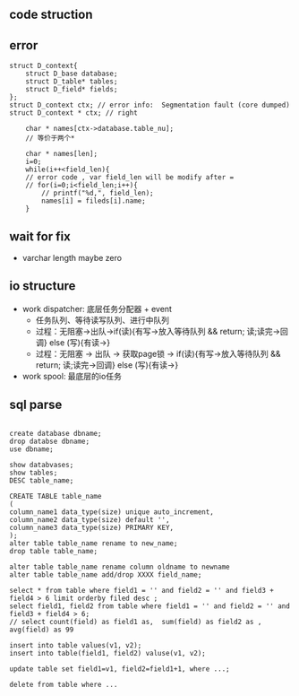 ## code struction


## error
```
struct D_context{
    struct D_base database;
    struct D_table* tables;
    struct D_field* fields;
};
struct D_context ctx; // error info:  Segmentation fault (core dumped)
struct D_context * ctx; // right
```

```
    char * names[ctx->database.table_nu];
    // 等价于两个*
```

```
    char * names[len];
    i=0;
    while(i++<field_len){
    // error code , var field_len will be modify after =
    // for(i=0;i<field_len;i++){
        // printf("%d,", field_len);
        names[i] = fileds[i].name;
    }
```

## wait for fix
- varchar length maybe zero

## io structure

- work dispatcher: 底层任务分配器 + event 
  - 任务队列、等待读写队列、进行中队列
  - 过程：无阻塞->出队->if(读){有写->放入等待队列 && return; 读;读完->回调} else (写){有读->}
  - 过程：无阻塞 -> 出队 -> 获取page锁 -> if(读){有写->放入等待队列 && return; 读;读完->回调} else (写){有读->}
- work spool: 最底层的io任务

## sql parse
```

create database dbname;
drop databse dbname;
use dbname;

show databvases;
show tables;
DESC table_name;

CREATE TABLE table_name
(
column_name1 data_type(size) unique auto_increment,
column_name2 data_type(size) default '',
column_name3 data_type(size) PRIMARY KEY,
);
alter table table_name rename to new_name;
drop table table_name;

alter table table_name rename column oldname to newname
alter table table_name add/drop XXXX field_name;

select * from table where field1 = '' and field2 = '' and field3 + field4 > 6 limit orderby filed desc ;
select field1, field2 from table where field1 = '' and field2 = '' and field3 + field4 > 6;
// select count(field) as field1 as,  sum(field) as field2 as , avg(field) as 99

insert into table values(v1, v2);
insert into table(field1, field2) valuse(v1, v2);

update table set field1=v1, field2=field1+1, where ...;

delete from table where ...
```
